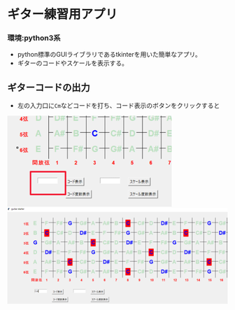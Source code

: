 # ギター練習用アプリ
### 環境:python3系
- python標準のGUIライブラリであるtkinterを用いた簡単なアプリ。  
- ギターのコードやスケールを表示する。  
## ギターコードの出力
- 左の入力口に`Cm`などコードを打ち、コード表示のボタンをクリックすると


![](README_img/left.png)
![](README_img/Cm.png)
